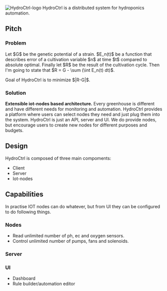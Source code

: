 ![HydroCtrl-logo](https://user-images.githubusercontent.com/68817622/210755586-5aa0ddc7-f66c-4db1-8e68-a135ee4e9bea.png)
HydroCtrl is a distributed system for hydroponics automation.

## Pitch
### Problem
<p>Let $G$ be the genetic potential of a strain.
$E_n(t)$ be a function that describes error of a cultivation variable $n$ at time $t$ compared to absolute optimal.
Finally let $R$ be the result of the cultivation cycle.
Then I'm going to state that $R = G - \sum (\int E_n(t) dt)$.</p>
<p>Goal of HydroCtrl is to minimize $|R-G|$.</p>

### Solution
<strong>Extensible iot-nodes based architecture.</strong>
Every greenhouse is different and have different needs for monitoring and automation.
HydroCtrl provides a platform where users can select nodes they need and just plug them into the system.
HydroCtrl is just an API, server and UI. We do provide nodes, but encourage users to create new nodes
for different purposes and budgets.

## Design
HydroCtrl is composed of three main compoments:
- Client 
- Server 
- Iot-nodes

## Capabilities
In practise IOT nodes can do whatever, but from UI they can be configured to do following things.
### Nodes
- Read unlimited number of ph, ec and oxygen sensors.
- Control unlimited number of pumps, fans and solenoids.
### Server

### UI
- Dashboard
- Rule builder/automation editor



